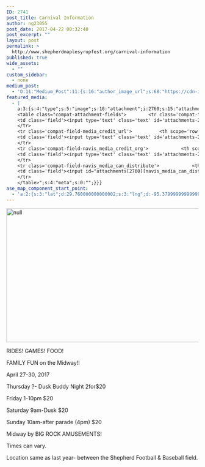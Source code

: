 ```yaml
---
ID: 2741
post_title: Carnival Information
author: ng23055
post_date: 2017-04-22 00:32:40
post_excerpt: ""
layout: post
permalink: >
  http://www.shepherdmaplesyrupfest.org/carnival-information
published: true
wide_assets:
  - ""
custom_sidebar:
  - none
medium_post:
  - 'O:11:"Medium_Post":11:{s:16:"author_image_url";s:68:"https://cdn-images-1.medium.com/fit/c/200/200/0*QRq0o9m-h4b723Zq.jpg";s:10:"author_url";s:28:"https://medium.com/@smsfmich";s:11:"byline_name";N;s:12:"byline_email";N;s:10:"cross_link";s:3:"yes";s:2:"id";s:12:"575ee288065c";s:21:"follower_notification";s:3:"yes";s:7:"license";s:19:"all-rights-reserved";s:14:"publication_id";s:12:"881fb60cdbf3";s:6:"status";s:5:"draft";s:3:"url";s:41:"https://medium.com/@smsfmich/575ee288065c";}'
featured_media:
  - |
    a:3:{s:4:"type";s:5:"image";s:10:"attachment";i:2760;s:15:"attachment_data";a:33:{s:2:"id";i:2760;s:5:"title";s:5:"image";s:8:"filename";s:12:"image-2.jpeg";s:3:"url";s:77:"http://www.shepherdmaplesyrupfest.org/wp-content/uploads/2017/04/image-2.jpeg";s:4:"link";s:57:"http://www.shepherdmaplesyrupfest.org/?attachment_id=2760";s:3:"alt";s:0:"";s:6:"author";s:1:"1";s:11:"description";s:0:"";s:7:"caption";s:0:"";s:4:"name";s:7:"image-5";s:6:"status";s:7:"inherit";s:10:"uploadedTo";i:2741;s:4:"date";i:1492823509000;s:8:"modified";i:1492823512000;s:9:"menuOrder";i:0;s:4:"mime";s:10:"image/jpeg";s:4:"type";s:5:"image";s:7:"subtype";s:4:"jpeg";s:4:"icon";s:74:"http://www.shepherdmaplesyrupfest.org/wp-includes/images/media/default.png";s:13:"dateFormatted";s:14:"April 22, 2017";s:6:"nonces";a:3:{s:6:"update";s:10:"a92b24c8cc";s:6:"delete";s:10:"315fa13a9f";s:4:"edit";s:10:"0e539aaf35";}s:8:"editLink";s:77:"http://www.shepherdmaplesyrupfest.org/wp-admin/post.php?post=2760&action=edit";s:4:"meta";b:0;s:10:"authorName";s:7:"ng23055";s:14:"uploadedToLink";s:77:"http://www.shepherdmaplesyrupfest.org/wp-admin/post.php?post=2741&action=edit";s:15:"uploadedToTitle";s:20:"Carnival Information";s:15:"filesizeInBytes";i:68991;s:21:"filesizeHumanReadable";s:5:"67 KB";s:6:"height";i:539;s:5:"width";i:960;s:11:"orientation";s:9:"landscape";s:5:"sizes";a:4:{s:9:"thumbnail";a:4:{s:6:"height";i:140;s:5:"width";i:140;s:3:"url";s:85:"http://www.shepherdmaplesyrupfest.org/wp-content/uploads/2017/04/image-2-140x140.jpeg";s:11:"orientation";s:9:"landscape";}s:6:"medium";a:4:{s:6:"height";i:189;s:5:"width";i:336;s:3:"url";s:85:"http://www.shepherdmaplesyrupfest.org/wp-content/uploads/2017/04/image-2-336x189.jpeg";s:11:"orientation";s:9:"landscape";}s:5:"large";a:4:{s:6:"height";i:433;s:5:"width";i:771;s:3:"url";s:85:"http://www.shepherdmaplesyrupfest.org/wp-content/uploads/2017/04/image-2-771x433.jpeg";s:11:"orientation";s:9:"landscape";}s:4:"full";a:4:{s:3:"url";s:77:"http://www.shepherdmaplesyrupfest.org/wp-content/uploads/2017/04/image-2.jpeg";s:6:"height";i:539;s:5:"width";i:960;s:11:"orientation";s:9:"landscape";}}s:6:"compat";a:2:{s:4:"item";s:1723:"<input type="hidden" name="attachments[2760][menu_order]" value="0" /><p class="media-types media-types-required-info">Required fields are marked <span class="required">*</span></p>
    <table class="compat-attachment-fields">		<tr class='compat-field-media_credit'>			<th scope='row' class='label'><label for='attachments-2760-media_credit'><span class='alignleft'>Credit</span><br class='clear' /></label></th>
    <td class='field'><input type='text' class='text' id='attachments-2760-media_credit' name='attachments[2760][media_credit]' value=''  /></td>
    </tr>
    <tr class='compat-field-media_credit_url'>			<th scope='row' class='label'><label for='attachments-2760-media_credit_url'><span class='alignleft'>Credit URL</span><br class='clear' /></label></th>
    <td class='field'><input type='text' class='text' id='attachments-2760-media_credit_url' name='attachments[2760][media_credit_url]' value=''  /></td>
    </tr>
    <tr class='compat-field-navis_media_credit_org'>			<th scope='row' class='label'><label for='attachments-2760-navis_media_credit_org'><span class='alignleft'>Organization</span><br class='clear' /></label></th>
    <td class='field'><input type='text' class='text' id='attachments-2760-navis_media_credit_org' name='attachments[2760][navis_media_credit_org]' value=''  /></td>
    </tr>
    <tr class='compat-field-navis_media_can_distribute'>			<th scope='row' class='label'><label for='attachments-2760-navis_media_can_distribute'><span class='alignleft'>Can<br />distribute?</span><br class='clear' /></label></th>
    <td class='field'><input id="attachments[2760][navis_media_can_distribute]" name="attachments[2760][navis_media_can_distribute]" type="checkbox" value="1"  /></td>
    </tr>
    </table>";s:4:"meta";s:0:"";}}}
ase_map_component_start_point:
  - 'a:2:{s:3:"lat";d:29.760000000000002;s:3:"lng";d:-95.379999999999995;}'
---
```

<p><img src="http://www.shepherdmaplesyrupfest.org/wp-content/uploads/2017/04/image-2.jpeg" width="624" height="350" alt="null" title="null"></p>
<p></p>
<p>RIDES! GAMES! FOOD!</p>
<p>FAMILY FUN on the Midway!!</p>
<p>April 27-30, 2017</p>
<p>Thursday ?- Dusk Buddy Night 2for$20</p>
<p>Friday 1-10pm $20</p>
<p>Saturday 9am-Dusk $20</p>
<p>Sunday 10am-after parade (4pm) $20</p>
<p>Midway by BIG ROCK AMUSEMENTS!</p>
<p>Times can vary.</p>
<p>Location same as last year- between the Shepherd Football & Baseball field.</p>